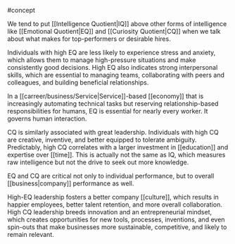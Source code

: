 #concept 

We tend to put [[Intelligence Quotient|IQ]] above other forms of intelligence like [[Emotional Quotient|EQ]] and [[Curiosity Quotient|CQ]] when we talk about what makes for top-performers or desirable hires.

Individuals with high EQ are less likely to experience stress and anxiety, which allows them to manage high-pressure situations and make consistently good decisions. High EQ also indicates strong interpersonal skills, which are essential to managing teams, collaborating with peers and colleagues, and building beneficial relationships.

In a [[carreer/business/Service|Service]]-based [[economy]] that is increasingly automating technical tasks but reserving relationship-based responsibilities for humans, EQ is essential for nearly every worker. It governs human interaction.

CQ is similarly associated with great leadership. Individuals with high CQ are creative, inventive, and better equipped to tolerate ambiguity. Predictably, high CQ correlates with a larger investment in [[education]] and expertise over [[time]]. This is actually not the same as IQ, which measures raw intelligence but not the drive to seek out more knowledge.

EQ and CQ are critical not only to individual performance, but to overall [[business|company]] performance as well.

High-EQ leadership fosters a better company [[culture]], which results in happier employees, better talent retention, and more overall collaboration. High CQ leadership breeds innovation and an entrepreneurial mindset, which creates opportunities for new tools, processes, inventions, and even spin-outs that make businesses more sustainable, competitive, and likely to remain relevant.
